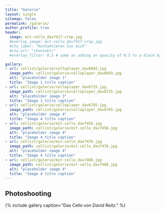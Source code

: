 ```yaml
---
title: "Galerie"
layout: single
sitemap: false
permalink: /galerie/
author_profile: true
header:
  image: mit-cello_dav7417-crop.jpg
  #overlay_image: mit-cello_dav7417-crop.jpg
  #cta_label: "Kontaktieren Sie mich"
  #cta_url: "/kontakt/"
  #overlay_filter: 0.5 # same as adding an opacity of 0.5 to a black background

gallery:
- url: cellist/galerie/celloplayer_dav6693.jpg
  image_path: cellist/galerie/celloplayer_dav6693.jpg
  alt: "placeholder image 1"
  title: "Image 1 title caption"
- url: cellist/galerie/celloplayer_dav6725.jpg
  image_path: cellist/galerie/celloplayer_dav6725.jpg
  alt: "placeholder image 3"
  title: "Image 3 title caption"
- url: cellist/galerie/celloplayer_dav6785.jpg
  image_path: cellist/galerie/celloplayer_dav6785.jpg
  alt: "placeholder image 4"
  title: "Image 4 title caption"
- url: cellist/galerie/mit-cello_dav7456.jpg
  image_path: cellist/galerie/mit-cello_dav7456.jpg
  alt: "placeholder image 4"
  title: "Image 4 title caption"
- url: cellist/galerie/mit-cello_dav7476.jpg
  image_path: cellist/galerie/mit-cello_dav7476.jpg
  alt: "placeholder image 4"
  title: "Image 4 title caption"
- url: cellist/galerie/mit-cello_dav7488.jpg
  image_path: cellist/galerie/mit-cello_dav7488.jpg
  alt: "placeholder image 4"
  title: "Image 4 title caption"
---
```

## Photoshooting

{% include gallery caption="Das Cello von *David Reitz*." %}
